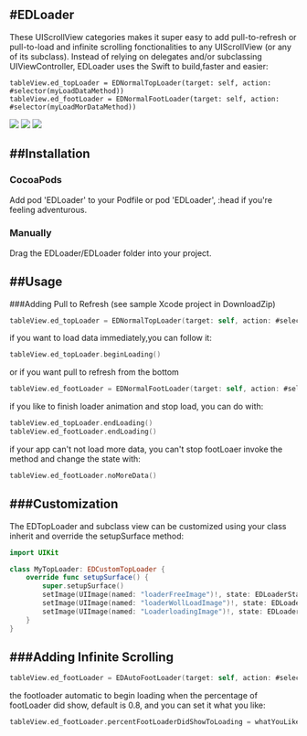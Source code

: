 #EDLoader
---

These UIScrollView categories makes it super easy to add pull-to-refresh or pull-to-load and infinite scrolling fonctionalities to any UIScrollView (or any of its subclass). Instead of relying on delegates and/or subclassing UIViewController, EDLoader uses the Swift to build,faster and easier:

```
tableView.ed_topLoader = EDNormalTopLoader(target: self, action: #selector(myLoadDataMethod))
tableView.ed_footLoader = EDNormalFootLoader(target: self, action: #selector(myLoadMorDataMethod))
```

![](https://raw.githubusercontent.com/edoohwang/EDLoader/master/Gif/normalTop.gif)
![](https://raw.githubusercontent.com/edoohwang/EDLoader/master/Gif/customloaer.gif)
![](https://raw.githubusercontent.com/edoohwang/EDLoader/master/Gif/footloader.gif)

##Installation
---
### CocoaPods

Add pod 'EDLoader' to your Podfile or pod 'EDLoader', :head if you're feeling adventurous.

### Manually
Drag the EDLoader/EDLoader folder into your project.

##Usage
---

###Adding Pull to Refresh
(see sample Xcode project in DownloadZip)

```Swift
tableView.ed_topLoader = EDNormalTopLoader(target: self, action: #selector(myLoadDataMethod))
```
if you want to load data immediately,you can follow it:

```Swift
tableView.ed_topLoader.beginLoading()
```

or if you want pull to refresh from the bottom

```Swift
tableView.ed_footLoader = EDNormalFootLoader(target: self, action: #selector(myLoadMorDataMethod))
```

if you like to finish loader animation and stop load, you can do with:

```Swift
tableView.ed_topLoader.endLoading()
tableView.ed_footLoader.endLoading()
```

if your app can't not load more data, you can't stop footLoaer invoke the method and change the state with:

```Swift
tableView.ed_footLoader.noMoreData()
```

###Customization
---

The EDTopLoader and subclass view can be customized using your class inherit and override the setupSurface method:

```Swift
import UIKit

class MyTopLoader: EDCustomTopLoader {
    override func setupSurface() {
        super.setupSurface()
        setImage(UIImage(named: "loaderFreeImage")!, state: EDLoaderState.free)
        setImage(UIImage(named: "loaderWollLoadImage")!, state: EDLoaderState.willLoad)
        setImage(UIImage(named: "LoaderloadingImage")!, state: EDLoaderState.loading)
    }
}
```

###Adding Infinite Scrolling
---

```Swift
tableView.ed_footLoader = EDAutoFootLoader(target: self, action: #selector(myLoadMorDataMethod))
```
the footloader automatic to begin loading when the percentage of footLoader did show, default is 0.8, and you can set it what you like:

```Swift
tableView.ed_footLoader.percentFootLoaderDidShowToLoading = whatYouLikePercentage
```
